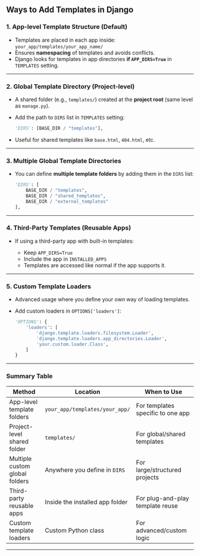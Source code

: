 ## Ways to Add Templates in Django

### 1. **App-level Template Structure (Default)**

* Templates are placed in each app inside:
  `your_app/templates/your_app_name/`
* Ensures **namespacing** of templates and avoids conflicts.
* Django looks for templates in app directories **if `APP_DIRS=True`** in `TEMPLATES` setting.

---

### 2. **Global Template Directory (Project-level)**

* A shared folder (e.g., `templates/`) created at the **project root** (same level as `manage.py`).
* Add the path to `DIRS` list in `TEMPLATES` setting:

  ```python
  'DIRS': [BASE_DIR / "templates"],
  ```
* Useful for shared templates like `base.html`, `404.html`, etc.

---

### 3. **Multiple Global Template Directories**

* You can define **multiple template folders** by adding them in the `DIRS` list:

  ```python
  'DIRS': [
      BASE_DIR / "templates",
      BASE_DIR / "shared_templates",
      BASE_DIR / "external_templates"
  ],
  ```

---

### 4. **Third-Party Templates (Reusable Apps)**

* If using a third-party app with built-in templates:

  * Keep `APP_DIRS=True`
  * Include the app in `INSTALLED_APPS`
  * Templates are accessed like normal if the app supports it.

---

### 5. **Custom Template Loaders**

* Advanced usage where you define your own way of loading templates.
* Add custom loaders in `OPTIONS['loaders']`:

  ```python
  'OPTIONS': {
      'loaders': [
          'django.template.loaders.filesystem.Loader',
          'django.template.loaders.app_directories.Loader',
          'your.custom.loader.Class',
      ]
  }
  ```

---

### Summary Table

| Method                         | Location                        | When to Use                       |
| ------------------------------ | ------------------------------- | --------------------------------- |
| App-level template folders     | `your_app/templates/your_app/`  | For templates specific to one app |
| Project-level shared folder    | `templates/`                    | For global/shared templates       |
| Multiple custom global folders | Anywhere you define in `DIRS`   | For large/structured projects     |
| Third-party reusable apps      | Inside the installed app folder | For plug-and-play template reuse  |
| Custom template loaders        | Custom Python class             | For advanced/custom logic         |

---
